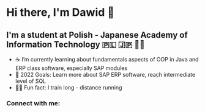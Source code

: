 # Hi there, I'm Dawid 👋 

## I'm a student at Polish - Japanese Academy of Information Technology 🇵🇱 🇯🇵 👨‍🎓

- ☕ I’m currently learning about fundamentals aspects of OOP in Java and ERP class software, especially SAP modules
- 💫 2022 Goals: Learn more about SAP ERP software, reach intermediate level of SQL
- 🏃‍♂️ Fun fact: I train long - distance running

### Connect with me:

[instagram]: https://www.instagram.com/dawidsado_/
[linkedin]: https://www.linkedin.com/in/dawid-sadownik-429468236/

